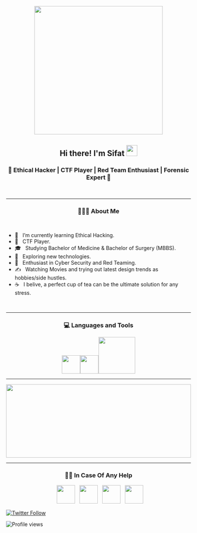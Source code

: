<!--
### Hi there 👋
-->
<div align="center">
  <img src="https://camo.githubusercontent.com/3b7c592ede97b6138ffd4b1cc1541c2f3b11fd39/687474703a2f2f33312e6d656469612e74756d626c722e636f6d2f31376665613932306666333665663466356238373764353231366137616164392f74756d626c725f6d6f39786a65387a5a34317163626975666f315f313238302e676966" height="350px" width ="350px">
</div>


<h2 align="Center">  Hi there!  I'm Sifat <img src="https://media.giphy.com/media/WUlplcMpOCEmTGBtBW/giphy.gif" width="30"> </h3>

<h3 align="center">🚀 Ethical Hacker | CTF Player | Red Team Enthusiast | Forensic Expert 🚀</h3>
<div>
<br>
<hr>

<h3 align="center"> 👨🏻‍💻 About Me </h3>
  <br>

- 🔭 &nbsp; I’m currently learning Ethical Hacking.
- 💼 &nbsp; CTF Player.
- 🎓 &nbsp; Studying Bachelor of Medicine & Bachelor of Surgery (MBBS).
- 🤔 &nbsp; Exploring new technologies.
- 🌱 &nbsp; Enthusiast in Cyber Security and Red Teaming.
- ✍️ &nbsp; Watching Movies and trying out latest design trends as hobbies/side hustles.
- ☕ &nbsp; I belive, a perfect cup of tea can be the ultimate solution for any stress. 
<br>
<hr>
<div>
  <h3 align="center"> 💻 Languages and Tools </h3>
  <p align="center">
   <img src="https://i.giphy.com/media/LMt9638dO8dftAjtco/200.webp"   width="50"><img src="https://i.giphy.com/media/IdyAQJVN2kVPNUrojM/200.webp" width="50"><img src="https://media.giphy.com/media/kH1DBkPNyZPOk0BxrM/giphy.gif" width="100">
  <p>
</div>

<hr>

<a href="https://github.com/badboy-sft/github-readme-stats" title="Go to Source"><img width="100%" height="200" src="https://github-readme-stats.vercel.app/api?username=b4dboy17&show_icons=true&theme=gotham"></a>

<hr>


<h3 align="center"> 🤝🏻 In Case Of Any Help </h3>
<p align="center">
&nbsp; <a href="https://twitter.com/b4dboy_17" target="_blank" rel="noopener noreferrer"><img src="https://img.icons8.com/plasticine/100/000000/twitter.png" width="50" /></a>  
&nbsp; <a href="https://www.instagram.com/b4dboy_17" target="_blank" rel="noopener noreferrer"><img src="https://img.icons8.com/plasticine/100/000000/instagram-new.png" width="50" /></a>  
&nbsp; <a href="https://www.linkedin.com/in/sifat-muttakim/" target="_blank" rel="noopener noreferrer"><img src="https://img.icons8.com/plasticine/100/000000/linkedin.png" width="50" /></a>
&nbsp; <a href="mailto:muttakimsifatbin7@gmail.com" target="_blank" rel="noopener noreferrer"><img src="https://img.icons8.com/plasticine/100/000000/gmail.png"  width="50" /></a>
</p>
  

[![Twitter Follow](https://img.shields.io/twitter/follow/b4dboy_17?color=1DA1F2&logo=twitter&style=for-the-badge)](https://twitter.com/intent/follow?original_referer=https%3A%2F%2Fgithub.com%2Fb4dboy17&screen_name=b4dboy_17)

![Profile views](https://gpvc.arturio.dev/b4dboy17)

<!--
**badboy-sft/badboy-sft** is a ✨ _special_ ✨ repository because its `README.md` (this file) appears on your GitHub profile.

Here are some ideas to get you started:

- 🔭 I’m currently working on ...
- 🌱 I’m currently learning ...
- 👯 I’m looking to collaborate on ...
- 🤔 I’m looking for help with ...
- 💬 Ask me about ...
- 📫 How to reach me: ...
- 😄 Pronouns: ...
- ⚡ Fun fact: ...
-->
